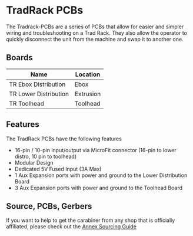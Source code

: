 # TradRack PCBs

The Tradrack-PCBs are a series of PCBs that allow for easier and simpler wiring and troubleshooting on a Trad Rack. They also allow the operator to quickly disconnect the unit from the machine and swap it to another one.

## Boards

| Name | Location |
| ------ | ------ |
| TR Ebox Distribution | Ebox |
| TR Lower Distribution | Extrusion |
| TR Toolhead | Toolhead |


## Features
The TradRack PCBs have the following features
- 16-pin / 10-pin input/output via MicroFit connector (16-pin to lower distro, 10 pin to toolhead)
- Modular Design
- Dedicated 5V Fused Input (3A Max)
- 1 Aux Expansion ports with power and ground to the Lower Distribution Board
- 3 Aux Expansion ports with power and ground to the Toolhead Board

## Source, PCBs, Gerbers

If you want to help to get the carabiner from any shop that is officially affiliated, please check out the [Annex Sourcing Guide](https://docs.google.com/spreadsheets/d/1O3eyVuQ6M4F03MJSDs4Z71_XyNjXL5HFTZr1jsaAtRc/edit?usp=sharing)




